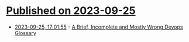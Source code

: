 # [Published on 2023-09-25](index.md)

* [2023-09-25, 17:01:55](https://lobste.rs/s/hn0vds/brief_incomplete_mostly_wrong_devops) - [A Brief, Incomplete and Mostly Wrong Devops Glossary](https://earthly.dev/blog/devops-glossary/)
